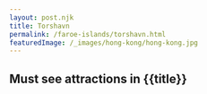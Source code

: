 ```yaml
---
layout: post.njk
title: Torshavn
permalink: /faroe-islands/torshavn.html
featuredImage: /_images/hong-kong/hong-kong.jpg
---
```

## Must see attractions in {{title}}
